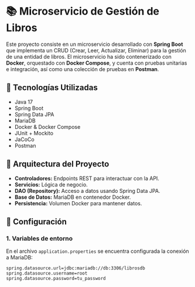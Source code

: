 # 📚 Microservicio de Gestión de Libros

Este proyecto consiste en un microservicio desarrollado con **Spring Boot** que implementa un CRUD (Crear, Leer, Actualizar, Eliminar) para la gestión de una entidad de libros. El microservicio ha sido contenerizado con **Docker**, orquestado con **Docker Compose**, y cuenta con pruebas unitarias e integración, así como una colección de pruebas en **Postman**.

## 🚀 Tecnologías Utilizadas

- Java 17
- Spring Boot
- Spring Data JPA
- MariaDB
- Docker & Docker Compose
- JUnit + Mockito
- JaCoCo
- Postman

## 🧱 Arquitectura del Proyecto

- **Controladores:** Endpoints REST para interactuar con la API.
- **Servicios:** Lógica de negocio.
- **DAO (Repository):** Acceso a datos usando Spring Data JPA.
- **Base de Datos:** MariaDB en contenedor Docker.
- **Persistencia:** Volumen Docker para mantener datos.

## 🔧 Configuración

### 1. Variables de entorno

En el archivo `application.properties` se encuentra configurada la conexión a MariaDB:

```properties
spring.datasource.url=jdbc:mariadb://db:3306/librosdb
spring.datasource.username=root
spring.datasource.password=tu_password
